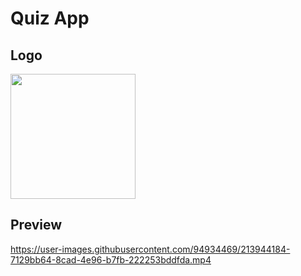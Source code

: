 # Quiz App
## Logo


<img src="https://user-images.githubusercontent.com/94934469/213943844-1421bebb-0ca8-44f8-9d04-5b8a2269911d.png" width="200px">

## Preview



https://user-images.githubusercontent.com/94934469/213944184-7129bb64-8cad-4e96-b7fb-222253bddfda.mp4

